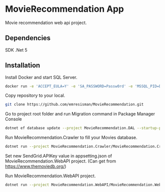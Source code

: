 # MovieRecommendation App
Movie recommendation web api project.

## Dependencies

SDK .Net 5

## Installation

Install Docker and start SQL Server.

```sh
docker run -e 'ACCEPT_EULA=Y' -e 'SA_PASSWORD=Passw0rd' -e 'MSSQL_PID=Developer' -p 1433:1433 -h sql2k17 -d mcr.microsoft.com/mssql/server:2017-latest
```

Copy repository to your local.

```sh
git clone https://github.com/emresisman/MovieRecommendation.git
```

Go to project root folder and run Migration command in Package Manager Console

```sh
dotnet ef database update --project MovieRecommendation.DAL --startup-project MovieRecommendation.WebAPI
```

Run MovieRecommendation.Crawler to fill your Movies database.

```sh
dotnet run --project MovieRecommendation.Crawler/MovieRecommendation.Crawler.csproj
```

Set new SendGrid.APIKey value in appsetting.json of MovieRecommendation.WebAPI project. (Can get from https://www.themoviedb.org/)

Run MovieRecommendation.WebAPI project. 

```sh
dotnet run --project MovieRecommendation.WebAPI/MovieRecommendation.WebaPI.csproj
```